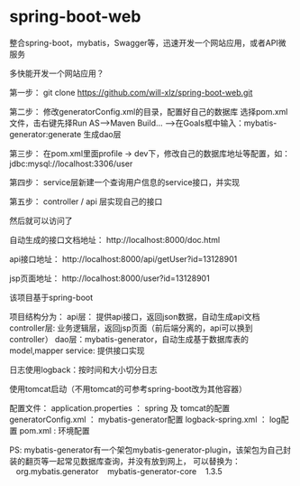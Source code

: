 # spring-boot-web
整合spring-boot，mybatis，Swagger等，迅速开发一个网站应用，或者API微服务


多快能开发一个网站应用？

第一步：
git clone https://github.com/will-xlz/spring-boot-web.git

第二步：
修改generatorConfig.xml的目录，配置好自己的数据库
选择pom.xml文件，击右键先择Run AS——>Maven Build… ——>在Goals框中输入：mybatis-generator:generate
生成dao层

第三步：
在pom.xml里面profile -> dev下，修改自己的数据库地址等配置，如：jdbc:mysql://localhost:3306/user

第四步：
service层新建一个查询用户信息的service接口，并实现

第五步：
controller / api 层实现自己的接口

然后就可以访问了

自动生成的接口文档地址：
http://localhost:8000/doc.html

api接口地址：
http://localhost:8000/api/getUser?id=13128901

jsp页面地址：
http://localhost:8000/user?id=13128901


该项目基于spring-boot

项目结构分为：
api层： 提供api接口，返回json数据，自动生成api文档
controller层: 业务逻辑层，返回jsp页面（前后端分离的，api可以换到controller）
dao层：mybatis-generator，自动生成基于数据库表的model,mapper
service: 提供接口实现

日志使用logback：按时间和大小切分日志

使用tomcat启动（不用tomcat的可参考spring-boot改为其他容器）

配置文件：
application.properties ： spring 及 tomcat的配置
generatorConfig.xml ： mybatis-generator配置
logback-spring.xml ： log配置
pom.xml : 环境配置

PS:
mybatis-generator有一个架包mybatis-generator-plugin，该架包为自己封装的翻页等一起常见数据库查询，并没有放到网上，
可以替换为：
<dependency>
   <groupId>org.mybatis.generator</groupId>
   <artifactId>mybatis-generator-core</artifactId>
   <version>1.3.5</version>
</dependency>
